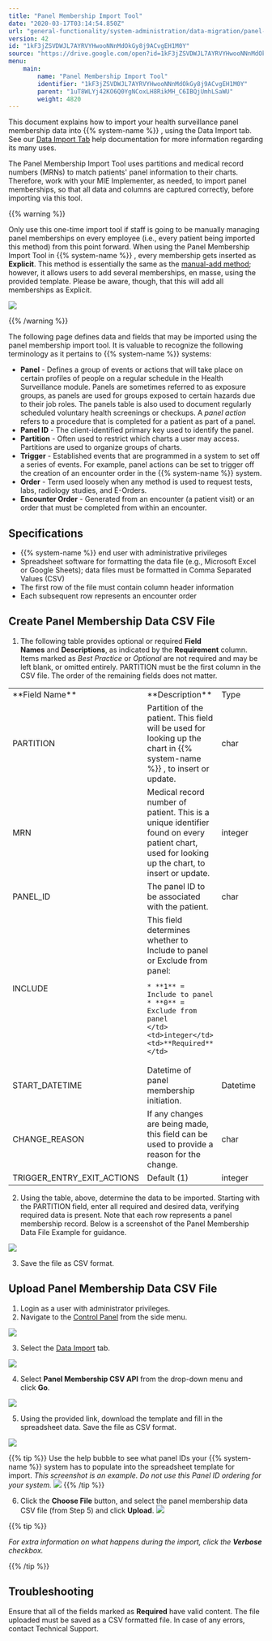 ```yaml
---
title: "Panel Membership Import Tool"
date: "2020-03-17T03:14:54.850Z"
url: "general-functionality/system-administration/data-migration/panel-membership-import-tool.html"
version: 42
id: "1kF3jZSVDWJL7AYRVYHwooNNnMdOkGy8j9ACvgEH1M0Y"
source: "https://drive.google.com/open?id=1kF3jZSVDWJL7AYRVYHwooNNnMdOkGy8j9ACvgEH1M0Y"
menu:
    main:
        name: "Panel Membership Import Tool"
        identifier: "1kF3jZSVDWJL7AYRVYHwooNNnMdOkGy8j9ACvgEH1M0Y"
        parent: "1uT8WLYj42KO6Q0YgNCoxLH8RikMH_C6IBQjUmhLSaWU"
        weight: 4820
---
```

This document explains how to import your health surveillance panel membership data into {{% system-name %}} , using the Data Import tab. See our [Data Import Tab](data-import-tab.html) help documentation for more information regarding its many uses.



The Panel Membership Import Tool uses partitions and medical record numbers (MRNs) to match patients' panel information to their charts. Therefore, work with your MIE Implementer, as needed, to import panel memberships, so that all data and columns are captured correctly, before importing via this tool.



{{% warning %}}

Only use this one-time import tool if staff is going to be manually managing panel memberships on every employee (i.e., every patient being imported this method) from this point forward. When using the Panel Membership Import Tool in {{% system-name %}} , every membership gets inserted as **Explicit**. This method is essentially the same as the [manual-add method](../../health-surveillance/health-surveillance-panels-add-memberships-manually.html); however, it allows users to add several memberships, en masse, using the provided template. Please be aware, though, that this will add all memberships as Explicit.

![](panel-membership-import-tool.images/image1.png)

{{% /warning %}}


The following page defines data and fields that may be imported using the panel membership import tool. It is valuable to recognize the following terminology as it pertains to {{% system-name %}} systems:

* <strong>Panel</strong> - Defines a group of events or actions that will take place on certain profiles of people on a regular schedule in the Health Surveillance module. Panels are sometimes referred to as exposure groups, as panels are used for groups exposed to certain hazards due to their job roles. The panels table is also used to document regularly scheduled voluntary health screenings or checkups. A <em>panel action</em> refers to a procedure that is completed for a patient as part of a panel.
* <strong>Panel ID</strong> - The client-identified primary key used to identify the panel.
* <strong>Partition</strong> - Often used to restrict which charts a user may access. Partitions are used to organize groups of charts.
* <strong>Trigger</strong> - Established events that are programmed in a system to set off a series of events. For example, panel actions can be set to trigger off the creation of an encounter order in the {{% system-name %}} system.
* <strong>Order</strong> - Term used loosely when any method is used to request tests, labs, radiology studies, and E-Orders.
* <strong>Encounter Order</strong> - Generated from an encounter (a patient visit) or an order that must be completed from within an encounter.

## Specifications

* {{% system-name %}} end user with administrative privileges
* Spreadsheet software for formatting the data file (e.g., Microsoft Excel or Google Sheets); data files must be formatted in Comma Separated Values (CSV)
* The first row of the file must contain column header information
* Each subsequent row represents an encounter order

## Create Panel Membership Data CSV File

1. The following table provides optional or required <strong>Field Names</strong> and <strong>Descriptions</strong>, as indicated by the <strong>Requirement</strong> column. Items marked as <em>Best Practice</em> or <em>Optional</em> are not required and may be left blank, or omitted entirely. PARTITION must be the first column in the CSV file. The order of the remaining fields does not matter.



<table>
  <tr>
    <td>**Field Name**</td>
    <td>**Description**</td>
    <td>Type</td>
    <td>**Requirement**</td>
  </tr>
  <tr>
    <td>PARTITION</td>
    <td>Partition of the patient. This field will be used for looking up the chart in {{% system-name %}} , to insert or update.</td>
    <td>char</td>
    <td>**Required**</td>
  </tr>
  <tr>
    <td>MRN</td>
    <td>Medical record number of patient. This is a unique identifier found on every patient chart, used for looking up the chart, to insert or update.</td>
    <td>integer</td>
    <td>**Required**</td>
  </tr>
  <tr>
    <td>PANEL_ID</td>
    <td>The panel ID to be associated with the patient.</td>
    <td>char</td>
    <td>**Required**</td>
  </tr>
  <tr>
    <td>INCLUDE</td>
    <td>
This field determines whether to Include to panel or Exclude from panel:

    * **1** = Include to panel
    * **0** = Exclude from panel
    </td>
    <td>integer</td>
    <td>**Required**</td>
  </tr>
  <tr>
    <td>START_DATETIME</td>
    <td>Datetime of panel membership initiation.</td>
    <td>Datetime</td>
    <td>Optional</td>
  </tr>
  <tr>
    <td>CHANGE_REASON</td>
    <td>If any changes are being made, this field can be used to provide a reason for the change.</td>
    <td>char</td>
    <td>Optional</td>
  </tr>
  <tr>
    <td>TRIGGER_ENTRY_EXIT_ACTIONS</td>
    <td>Default (1)</td>
    <td>integer</td>
    <td>Optional</td>
  </tr>
</table>



2. Using the table, above, determine the data to be imported. Starting with the PARTITION field, enter all required and desired data, verifying required data is present. Note that each row represents a panel membership record. Below is a screenshot of the Panel Membership Data File Example for guidance.



![](panel-membership-import-tool.images/image2.png)



3. Save the file as CSV format.

## Upload Panel Membership Data CSV File

1. Login as a user with administrator privileges.
2. Navigate to the [Control Panel](https://system/f=layout&module=Admin&name=Home&tabmodule=admin&t=Admin) from the side menu.



![](panel-membership-import-tool.images/image3.png)



3. Select the [Data Import](https://system/?f=admin&s=wc_data_import&tabmodule=admin&tabselect=Data+import) tab.



![](panel-membership-import-tool.images/image4.png)



4. Select <strong>Panel Membership CSV API</strong> from the drop-down menu and click <strong>Go</strong>.



![](panel-membership-import-tool.images/image5.png)



5. Using the provided link, download the template and fill in the spreadsheet data. Save the file as CSV format.



![](panel-membership-import-tool.images/image6.png) 



{{% tip %}} Use the help bubble to see what panel IDs your {{% system-name %}} system has to populate into the spreadsheet template for import. *This screenshot is an example. Do not use this Panel ID ordering for your system.* ![](panel-membership-import-tool.images/image7.png) {{% /tip %}}


6. Click the <strong>Choose File</strong> button, and select the panel membership data CSV file (from Step 5) and click <strong>Upload</strong>.  ![](panel-membership-import-tool.images/image8.png)



{{% tip %}}

*For extra information on what happens during the import, click the ***_Verbose_*** checkbox.*

{{% /tip %}}


## Troubleshooting

Ensure that all of the fields marked as **Required** have valid content. The file uploaded must be saved as a CSV formatted file. In case of any errors, contact Technical Support.

